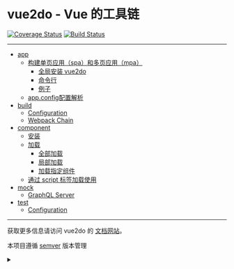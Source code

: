 # vue2do - Vue 的工具链

[![Coverage Status](https://coveralls.io/repos/github/zen0822/vue2do/badge.svg)](https://coveralls.io/github/zen0822/vue2do)
[![Build Status](https://travis-ci.org/zen0822/vue2do.svg?branch=master)](https://travis-ci.org/zen0822/vue2do)

---

- [app](./package/app)
  - [构建单页应用（spa）和多页应用（mpa）](./package/app#构建单页应用（spa）和多页应用（mpa）)
    - [全局安装 vue2do](./package/app#全局安装-vue2do)
    - [命令行](./package/app#命令行)
    - [例子](./package/app#例子)
  - [app.config配置解析](#app.config配置解析)
- [build](./package/build)
  - [Configuration](./package/build#Configuration)
  - [Webpack Chain](./package/build#Webpack-Chain)
- [component](./package/component)
  - [安装](./package/component#安装)
  - [加载](./package/component#加载)
    - [全部加载](./package/component#全部加载)
    - [局部加载](./package/component#局部加载)
    - [加载指定组件](./package/component#加载指定组件)
  - [通过 script 标签加载使用](./package/component#通过-script-标签加载使用)
- [mock](./package/mock)
  - [GraphQL Server](./package/mock#GraphQL-Server)
- [test](./package/test)
  - [Configuration](./package/mock#Configuration)

---

获取更多信息请访问 vue2do 的 [文档网站](https://zen0822.github.io)。

本项目遵循 [semver](http://semver.org/lang/zh-CN/) 版本管理

<details>
    <summary></summary>
    <div style="color: white;">希望十年之后看到我的代码还是像现在一样佩服自己。</div>
</details>
